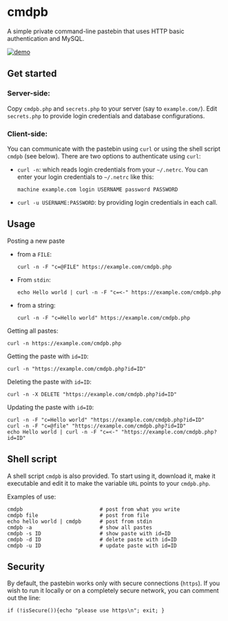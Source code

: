 # cmdpb

A simple private command-line pastebin that uses HTTP basic authentication and
MySQL.

[![demo](https://asciinema.org/a/jGuvBJieK3pHCYMPJYHqUpuCy.svg)](https://asciinema.org/a/jGuvBJieK3pHCYMPJYHqUpuCy)

## Get started

### Server-side:
  Copy `cmdpb.php` and `secrets.php` to your server (say to `example.com/`).
  Edit `secrets.php` to provide login credentials and database configurations.

### Client-side:
You can communicate with the pastebin using `curl`
or using the shell script `cmdpb` (see below).
There are two options to authenticate using `curl`:

* `curl -n`: which reads login credentials from your `~/.netrc`.
  You can enter your login credentials to `~/.netrc` like this:
  ```
  machine example.com login USERNAME password PASSWORD
  ```
  
* `curl -u USERNAME:PASSWORD`: by providing login credentials in each call.


## Usage
Posting a new paste

* from a `FILE`:
  ```
  curl -n -F "c=@FILE" https://example.com/cmdpb.php
  ```
  
* From `stdin`:
  ```
  echo Hello world | curl -n -F "c=<-" https://example.com/cmdpb.php
  ```
  
* from a string:
  ```
  curl -n -F "c=Hello world" https://example.com/cmdpb.php
  ```

Getting all pastes:
```
curl -n https://example.com/cmdpb.php
```

Getting the paste with `id=ID`:
```
curl -n "https://example.com/cmdpb.php?id=ID"
```

Deleting the paste with `id=ID`:
```
curl -n -X DELETE "https://example.com/cmdpb.php?id=ID"
```

Updating the paste with `id=ID`:
```
curl -n -F "c=Hello world" "https://example.com/cmdpb.php?id=ID"
curl -n -F "c=@file" "https://example.com/cmdpb.php?id=ID"
echo Hello world | curl -n -F "c=<-" "https://example.com/cmdpb.php?id=ID"
```

## Shell script
A shell script `cmdpb` is also provided.
To start using it,
download it,
make it executable
and edit it to make the variable `URL` points to your `cmdpb.php`.

Examples of use:
```
cmdpb                         # post from what you write
cmdpb file                    # post from file
echo hello world | cmdpb      # post from stdin
cmdpb -a                      # show all pastes
cmdpb -s ID                   # show paste with id=ID
cmdpb -d ID                   # delete paste with id=ID
cmdpb -u ID                   # update paste with id=ID
```

## Security
By default, the pastebin works only with secure connections (`https`).
If you wish to run it locally or on a completely secure network,
you can comment out the line:
```
if (!isSecure()){echo "please use https\n"; exit; }
```
